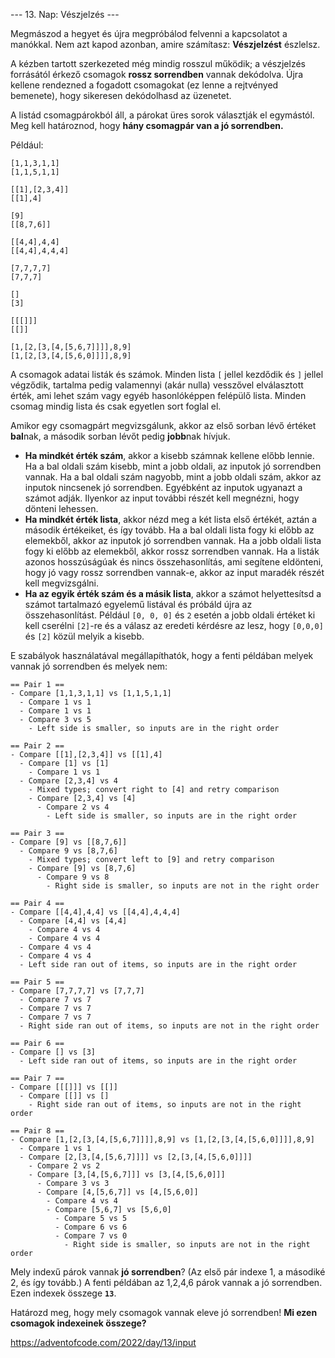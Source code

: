 --- 13. Nap: Vészjelzés ---

Megmászod a hegyet és újra megpróbálod felvenni a kapcsolatot a manókkal. Nem azt kapod azonban, amire számítasz: **Vészjelzést** észlelsz. 

A kézben tartott szerkezeted még mindig rosszul működik; a vészjelzés forrásától érkező csomagok **rossz sorrendben** vannak dekódolva. Újra kellene rendezned a fogadott csomagokat (ez lenne a rejtvényed bemenete), hogy sikeresen dekódolhasd az üzenetet.

A listád csomagpárokból áll, a párokat üres sorok választják el egymástól. Meg kell határoznod, hogy **hány csomagpár van a jó sorrendben.** 

Például:

```
[1,1,3,1,1]
[1,1,5,1,1]

[[1],[2,3,4]]
[[1],4]

[9]
[[8,7,6]]

[[4,4],4,4]
[[4,4],4,4,4]

[7,7,7,7]
[7,7,7]

[]
[3]

[[[]]]
[[]]

[1,[2,[3,[4,[5,6,7]]]],8,9]
[1,[2,[3,[4,[5,6,0]]]],8,9]
```

A csomagok adatai listák és számok. Minden lista ``[`` jellel kezdődik és ``]`` jellel végződik, tartalma pedig valamennyi (akár nulla) vesszővel elválasztott érték, ami lehet szám vagy egyéb hasonlóképpen felépülő lista. Minden csomag mindig lista és csak egyetlen sort foglal el.

Amikor egy csomagpárt megvizsgálunk, akkor az első sorban lévő értéket **bal**nak, a második sorban lévőt pedig **jobb**nak hívjuk. 

- **Ha mindkét érték szám**, akkor a kisebb számnak kellene előbb lennie. Ha a bal oldali szám kisebb, mint a jobb oldali, az inputok jó sorrendben vannak. Ha a bal oldali szám nagyobb, mint a jobb oldali szám, akkor az inputok nincsenek jó sorrendben. Egyébként az inputok ugyanazt a számot adják. Ilyenkor az input további részét kell megnézni, hogy dönteni lehessen. 
- **Ha mindkét érték lista**, akkor nézd meg a két lista első értékét, aztán a második értékeiket, és így tovább. Ha a bal oldali lista fogy ki előbb az elemekből, akkor az inputok jó sorrendben vannak. Ha a jobb oldali lista fogy ki előbb az elemekből, akkor rossz sorrendben vannak. Ha a listák azonos hosszúságúak és nincs összehasonlítás, ami segítene eldönteni, hogy jó vagy rossz sorrendben vannak-e, akkor az input maradék részét kell megvizsgálni. 
- **Ha az egyik érték szám és a másik lista**, akkor a számot helyettesítsd a számot tartalmazó egyelemű listával és próbáld újra az összehasonlítást. Például ``[0, 0, 0]`` és ``2`` esetén a jobb oldali értéket ki kell cserélni ``[2]``-re és a válasz az eredeti kérdésre az lesz, hogy ``[0,0,0]`` és ``[2]`` közül melyik a kisebb. 

E szabályok használatával megállapíthatók, hogy a fenti példában melyek vannak jó sorrendben és melyek nem:

```
== Pair 1 ==
- Compare [1,1,3,1,1] vs [1,1,5,1,1]
  - Compare 1 vs 1
  - Compare 1 vs 1
  - Compare 3 vs 5
    - Left side is smaller, so inputs are in the right order

== Pair 2 ==
- Compare [[1],[2,3,4]] vs [[1],4]
  - Compare [1] vs [1]
    - Compare 1 vs 1
  - Compare [2,3,4] vs 4
    - Mixed types; convert right to [4] and retry comparison
    - Compare [2,3,4] vs [4]
      - Compare 2 vs 4
        - Left side is smaller, so inputs are in the right order

== Pair 3 ==
- Compare [9] vs [[8,7,6]]
  - Compare 9 vs [8,7,6]
    - Mixed types; convert left to [9] and retry comparison
    - Compare [9] vs [8,7,6]
      - Compare 9 vs 8
        - Right side is smaller, so inputs are not in the right order

== Pair 4 ==
- Compare [[4,4],4,4] vs [[4,4],4,4,4]
  - Compare [4,4] vs [4,4]
    - Compare 4 vs 4
    - Compare 4 vs 4
  - Compare 4 vs 4
  - Compare 4 vs 4
  - Left side ran out of items, so inputs are in the right order

== Pair 5 ==
- Compare [7,7,7,7] vs [7,7,7]
  - Compare 7 vs 7
  - Compare 7 vs 7
  - Compare 7 vs 7
  - Right side ran out of items, so inputs are not in the right order

== Pair 6 ==
- Compare [] vs [3]
  - Left side ran out of items, so inputs are in the right order

== Pair 7 ==
- Compare [[[]]] vs [[]]
  - Compare [[]] vs []
    - Right side ran out of items, so inputs are not in the right order

== Pair 8 ==
- Compare [1,[2,[3,[4,[5,6,7]]]],8,9] vs [1,[2,[3,[4,[5,6,0]]]],8,9]
  - Compare 1 vs 1
  - Compare [2,[3,[4,[5,6,7]]]] vs [2,[3,[4,[5,6,0]]]]
    - Compare 2 vs 2
    - Compare [3,[4,[5,6,7]]] vs [3,[4,[5,6,0]]]
      - Compare 3 vs 3
      - Compare [4,[5,6,7]] vs [4,[5,6,0]]
        - Compare 4 vs 4
        - Compare [5,6,7] vs [5,6,0]
          - Compare 5 vs 5
          - Compare 6 vs 6
          - Compare 7 vs 0
            - Right side is smaller, so inputs are not in the right order
```

Mely indexű párok vannak **jó sorrendben**? (Az első pár indexe 1, a másodiké 2, és így tovább.) A fenti példában az 1,2,4,6 párok vannak a jó sorrendben. Ezen indexek összege **``13``**.  

Határozd meg, hogy mely csomagok vannak eleve jó sorrendben! **Mi ezen csomagok indexeinek összege?**

https://adventofcode.com/2022/day/13/input